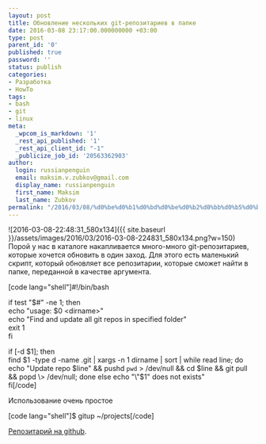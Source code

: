 ```yaml
---
layout: post
title: Обновление нескольких git-репозитариев в папке
date: 2016-03-08 23:17:00.000000000 +03:00
type: post
parent_id: '0'
published: true
password: ''
status: publish
categories:
- Разработка
- HowTo
tags:
- bash
- git
- linux
meta:
  _wpcom_is_markdown: '1'
  _rest_api_published: '1'
  _rest_api_client_id: "-1"
  _publicize_job_id: '20563362903'
author:
  login: russianpenguin
  email: maksim.v.zubkov@gmail.com
  display_name: russianpenguin
  first_name: Maksim
  last_name: Zubkov
permalink: "/2016/03/08/%d0%be%d0%b1%d0%bd%d0%be%d0%b2%d0%bb%d0%b5%d0%bd%d0%b8%d0%b5-%d0%bd%d0%b5%d1%81%d0%ba%d0%be%d0%bb%d1%8c%d0%ba%d0%b8%d1%85-git-%d1%80%d0%b5%d0%bf%d0%be%d0%b7%d0%b8%d1%82%d0%b0%d1%80%d0%b8%d0%b5%d0%b2/"
---
```

![2016-03-08-22:48:31_580x134]({{ site.baseurl }}/assets/images/2016/03/2016-03-08-224831_580x134.png?w=150) Порой у нас в каталоге накапливается много-много git-репозитариев, которые хочется обновить в один заход. Для этого есть маленький скрипт, который обновляет все репозитарии, которые сможет найти в папке, переданной в качестве аргумента.

[code lang="shell"]#!/bin/bash

if test "$#" -ne 1; then  
 echo "usage: $0 \<dirname\>"  
 echo "Find and update all git repos in specified folder"  
 exit 1  
fi

if [-d $1]; then  
 find $1 -type d -name .git | xargs -n 1 dirname | sort | while read line; do echo "Update repo $line" && pushd `pwd` \> /dev/null && cd $line && git pull && popd \> /dev/null; done  
else  
 echo "\"$1\" does not exists"  
fi[/code]

Использование очень простое

[code lang="shell"]$ gitup ~/projects[/code]

[Репозитарий на github](https://github.com/RussianPenguin/cliUtils).

